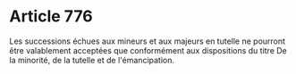 # Article 776

Les successions échues aux mineurs et aux majeurs en tutelle ne pourront être valablement acceptées que conformément aux dispositions du titre De la minorité, de la tutelle et de l'émancipation.